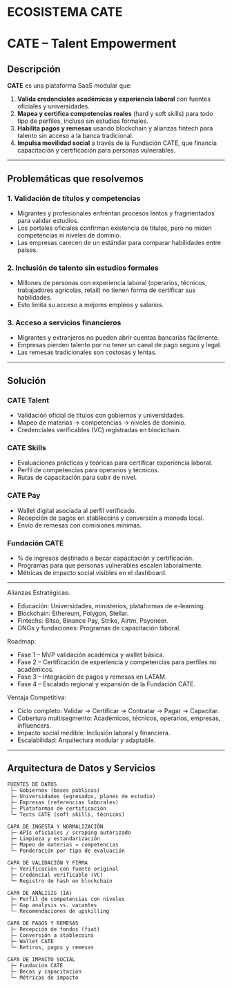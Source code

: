 # ECOSISTEMA CATE
# CATE – Talent Empowerment

## Descripción 
**CATE** es una plataforma SaaS modular que:
1. **Valida credenciales académicas y experiencia laboral** con fuentes oficiales y universidades.
2. **Mapea y certifica competencias reales** (hard y soft skills) para todo tipo de perfiles, incluso sin estudios formales.
3. **Habilita pagos y remesas** usando blockchain y alianzas fintech para talento sin acceso a la banca tradicional.
4. **Impulsa movilidad social** a través de la Fundación CATE, que financia capacitación y certificación para personas vulnerables.

---

## Problemáticas que resolvemos

### 1. Validación de títulos y competencias
- Migrantes y profesionales enfrentan procesos lentos y fragmentados para validar estudios.
- Los portales oficiales confirman existencia de títulos, pero no miden competencias ni niveles de dominio.
- Las empresas carecen de un estándar para comparar habilidades entre países.

### 2. Inclusión de talento sin estudios formales
- Millones de personas con experiencia laboral (operarios, técnicos, trabajadores agrícolas, retail) no tienen forma de certificar sus habilidades.
- Esto limita su acceso a mejores empleos y salarios.

### 3. Acceso a servicios financieros
- Migrantes y extranjeros no pueden abrir cuentas bancarias fácilmente.
- Empresas pierden talento por no tener un canal de pago seguro y legal.
- Las remesas tradicionales son costosas y lentas.

---

## Solución

### **CATE Talent**
- Validación oficial de títulos con gobiernos y universidades.
- Mapeo de materias → competencias → niveles de dominio.
- Credenciales verificables (VC) registradas en blockchain.

### **CATE Skills**
- Evaluaciones prácticas y teóricas para certificar experiencia laboral.
- Perfil de competencias para operarios y técnicos.
- Rutas de capacitación para subir de nivel.

### **CATE Pay**
- Wallet digital asociada al perfil verificado.
- Recepción de pagos en stablecoins y conversión a moneda local.
- Envío de remesas con comisiones mínimas.

### **Fundación CATE**
- % de ingresos destinado a becar capacitación y certificación.
- Programas para que personas vulnerables escalen laboralmente.
- Métricas de impacto social visibles en el dashboard.

---

Alianzas Estratégicas:

- Educación: Universidades, ministerios, plataformas de e-learning.
- Blockchain: Ethereum, Polygon, Stellar.
- Fintechs: Bitso, Binance Pay, Strike, Airtm, Payoneer.
- ONGs y fundaciones: Programas de capacitación laboral.

Roadmap:

- Fase 1 – MVP validación académica y wallet básica.
- Fase 2 – Certificación de experiencia y competencias para perfiles no académicos.
- Fase 3 – Integración de pagos y remesas en LATAM.
- Fase 4 – Escalado regional y expansión de la Fundación CATE.

Ventaja Competitiva:

- Ciclo completo: Validar → Certificar → Contratar → Pagar → Capacitar.
- Cobertura multisegmento: Académicos, técnicos, operarios, empresas, influencers.
- Impacto social medible: Inclusión laboral y financiera.
- Escalabilidad: Arquitectura modular y adaptable.

---

## Arquitectura de Datos y Servicios

```plaintext
FUENTES DE DATOS
 ├─ Gobiernos (bases públicas)
 ├─ Universidades (egresados, planes de estudio)
 ├─ Empresas (referencias laborales)
 ├─ Plataformas de certificación
 └─ Tests CATE (soft skills, técnicos)

CAPA DE INGESTA Y NORMALIZACIÓN
 ├─ APIs oficiales / scraping autorizado
 ├─ Limpieza y estandarización
 ├─ Mapeo de materias → competencias
 └─ Ponderación por tipo de evaluación

CAPA DE VALIDACIÓN Y FIRMA
 ├─ Verificación con fuente original
 ├─ Credencial verificable (VC)
 └─ Registro de hash en blockchain

CAPA DE ANÁLISIS (IA)
 ├─ Perfil de competencias con niveles
 ├─ Gap analysis vs. vacantes
 └─ Recomendaciones de upskilling

CAPA DE PAGOS Y REMESAS
 ├─ Recepción de fondos (fiat)
 ├─ Conversión a stablecoins
 ├─ Wallet CATE
 └─ Retiros, pagos y remesas

CAPA DE IMPACTO SOCIAL
 ├─ Fundación CATE
 ├─ Becas y capacitación
 └─ Métricas de impacto
